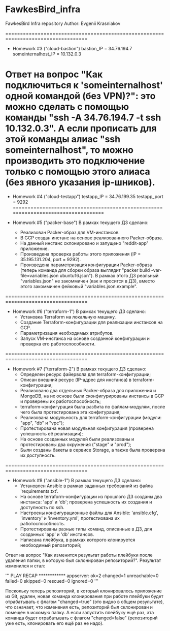 # FawkesBird_infra
FawkesBird Infra repository
Author: Evgenii Krasniakov

==================================================================================
- Homework #3 ("cloud-bastion")
bastion_IP = 34.76.194.7
someinternalhost_IP = 10.132.0.3

Ответ на вопрос "Как подключиться к 'someinternalhost' одной командой (без VPN)?":
это можно сделать с помощью команды "ssh -A 34.76.194.7 -t ssh 10.132.0.3". А если
прописать для этой команды алиас "ssh someinternalhost", то можно производить это
подключение только с помощью этого алиаса (без явного указания ip-шников).
==================================================================================

- Homework #4 ("cloud-testapp")
testapp_IP = 34.76.199.35
testapp_port = 9292
==================================================================================

- Homework #5 ("packer-base")
В рамках текущего ДЗ сделано:
    * Реализован Packer-образ для VM-инстансов.
    * В GCP создан инстанс на основе реализованного Packer-образа.
    * На данный инстанс склонировано и запущено "reddit-app" приложение.
    * Произведена проверка работы этого приложения (IP = 35.195.131.204, port = 9292).
    * Произведена параметризация конфигурации Packer-образа (теперь команда для сборки образа выглядит "packer build -var-file=variables.json ubuntu16.json"). В рамках этого ДЗ реальный "variables.json" не закоммичен (как и просится в ДЗ), вместо этого закоммичен фейковый "variables.json.example".

==================================================================================

- Homework #6 ("terraform-1")
В рамках текущего ДЗ сделано:
    * Установка Terraform на локальную машину.
    * Создание Terraform-конфигурации для реализации инстансов на GCP.
    * Параметризация необходимых атрибутов.
    * Запуск VM-инстанса на основе созданной конфигурации и проверка его работоспособности.

==================================================================================

- Homework #7 ("terraform-2")
В рамках текущего ДЗ сделано:
    * Определен ресурс файервола для terraform-конфигурации;
    * Описан внешний ресурс (IP-адрес для инстанса) в terraform-конфигурации;
    * Реализовано два отдельных Packer-образа для приложения и MongoDB, на их основе были
сконфигурированы инстансы в GCP и проверены их работоспособность;
    * terraform-конфигурация была разбита по файлам-модулям, после чего была протестирована
эта конфигурация;
    * Реализована модульность для terraform-конфигурации (модули: "app", "db" и "vpc");
    * Протестирована новая модульная конфигурация (проверена успешность её реализации);
    * На основе созданных модулей были реализованы и протестированы два окружения ("stage" и "prod");
    * Были созданы бакеты в сервисе Storage, а также была проверена их доступность.

==================================================================================

- Homework #8 ("ansible-1")
В рамках текущего ДЗ сделано:
    * Установлен Ansible в рамках заданных требований из файла 'requirements.txt'.
    * На основе terraform-конфигурации из прошлого ДЗ созданы два инстанса: 'app' и 'db';
проверена успешность их создания и доступность по ssh.
    * Настроены конфигурационные файлы для Ansible: 'ansible.cfg', 'inventory' и 'inventory.yml',
протестиована их работоспособность.
    * Протестированы разные типы команд, описанные в ДЗ, для созданных 'app' и 'db' инстансов.
    * Написана плейбука, в рамках которого клонируется необходимый репозиторий;


Ответ на вопрос "Как изменится результат работы плейбуки после удаления папки, в которую
был склонирован репозиторий?". Результат изменился и стал:

'''
    PLAY RECAP ************
    appserver: ok=2  changed=1  unreachable=0  failed=0  skipped=0  rescued=0  ignored=0 
'''

Поскольку теперь репозиторий, в который клонировалось приложение из Git, удален, новая команда
клонирования при работе плейбуки будет отрабатывать с флагом "changed=true" (это видно в
общем результате), что означает, что изменения есть, репозиторий был склонирован и помещён
в искомую папку. А если запустить плейбуку ещё раз, эта команда будет отрабатывать с флагом
"changed=false" (репозиторий уже есть, клонировать его ещё раз не надо).
